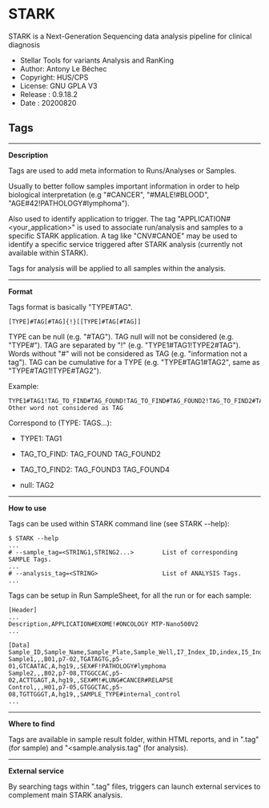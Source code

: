 STARK
============
STARK is a Next-Generation Sequencing data analysis pipeline for clinical diagnosis
* Stellar Tools for variants Analysis and RanKing
* Author: Antony Le Béchec
* Copyright: HUS/CPS
* License: GNU GPLA V3
* Release : 0.9.18.2
* Date : 20200820




Tags
-----------


---
**Description**

Tags are used to add meta information to Runs/Analyses or Samples.

Usually to better follow samples important information in order to help biological interpretation (e.g "#CANCER", "#MALE!#BLOOD", "AGE#42!PATHOLOGY#lymphoma").

Also used to identify application to trigger. The tag "APPLICATION#<your_application>" is used to associate run/analysis and samples to a specific STARK application. A tag like "CNV#CANOE" may be used to identify a specific service triggered after STARK analysis (currently not available within STARK).

Tags for analysis will be applied to all samples within the analysis.

---
**Format**

Tags format is basically "TYPE#TAG".

```
[TYPE]#TAG[#TAG]{!}[[TYPE]#TAG[#TAG]]
```

TYPE can be null (e.g. "#TAG"). TAG null will not be considered (e.g. "TYPE#"). TAG are separated by "!" (e.g. "TYPE1#TAG1!TYPE2#TAG"). Words without "#" will not be considered as TAG (e.g. "information not a tag"). TAG can be cumulative for a TYPE (e.g. "TYPE#TAG1#TAG2", same as "TYPE#TAG1!TYPE#TAG2").


Example:

```
TYPE1#TAG1!TAG_TO_FIND#TAG_FOUND!TAG_TO_FIND#TAG_FOUND2!TAG_TO_FIND2#TAG_FOUND3#TAG_FOUND4!#TAG2!TAG_NOT_CONSIDERED# Other word not considered as TAG
```

Correspond to (TYPE: TAGS...):

- TYPE1: TAG1

- TAG_TO_FIND: TAG_FOUND TAG_FOUND2

- TAG_TO_FIND2: TAG_FOUND3 TAG_FOUND4

- null: TAG2


---
**How to use**

Tags can be used within STARK command line (see STARK --help):

```
$ STARK --help
...
# --sample_tag=<STRING1,STRING2...>        List of corresponding SAMPLE Tags.
...
# --analysis_tag=<STRING>                  List of ANALYSIS Tags.
...
```

Tags can be setup in Run SampleSheet, for all the run or for each sample:

```
[Header]
...
Description,APPLICATION#EXOME!#ONCOLOGY MTP-Nano500V2
...

[Data]
Sample_ID,Sample_Name,Sample_Plate,Sample_Well,I7_Index_ID,index,I5_Index_ID,index2,Manifest,GenomeFolder,Sample_Project,Description
Sample1,,,B01,p7-02,TGATAGTG,p5-01,GTCAATAC,A,hg19,,SEX#F!PATHOLOGY#lymphoma
Sample2,,,B02,p7-08,TTGGCCAC,p5-02,ACTTGAGT,A,hg19,,SEX#M!#LUNG#CANCER#RELAPSE
Control,,,H01,p7-05,GTGGCTAC,p5-08,TGTTGGGT,A,hg19,,SAMPLE_TYPE#internal_control
...
```

---
**Where to find**

Tags are available in sample result folder, within HTML reports, and in "<sample>.tag" (for sample) and "<sample.analysis.tag" (for analysis).


---
**External service**

By searching tags within ".tag" files, triggers can launch external services to complement main STARK analysis.
